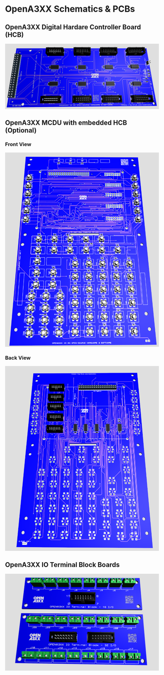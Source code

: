 # OpenA3XX Schematics & PCBs

## OpenA3XX Digital Hardare Controller Board (HCB)
![alt](https://raw.githubusercontent.com/OpenA3XX/opena3xx.schematics/main/digital-hardware-controller/visualisation.PNG)


## OpenA3XX MCDU with embedded HCB (Optional)
### Front View
![alt](https://raw.githubusercontent.com/OpenA3XX/opena3xx.schematics/main/opena3xx-mcdu/visualisation1.PNG)

### Back View
![alt](https://raw.githubusercontent.com/OpenA3XX/opena3xx.schematics/main/opena3xx-mcdu/visualisation2.PNG)


## OpenA3XX IO Terminal Block Boards

![alt](https://raw.githubusercontent.com/OpenA3XX/opena3xx.schematics/main/opena3xx-io-terminal-block/visualisation.PNG)
